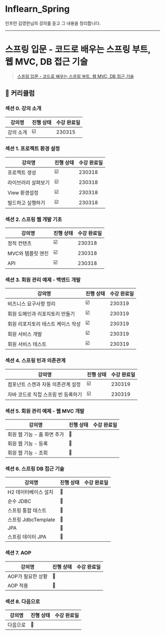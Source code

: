 # Inflearn_Spring
인프런 김영한님의 강의를 듣고 그 내용을 정리합니다.

---
# 스프링 입문 - 코드로 배우는 스프링 부트, 웹 MVC, DB 접근 기술
> [스프링 입문 - 코드로 배우는 스프링 부트, 웹 MVC, DB 접근 기술](https://www.inflearn.com/course/%EC%8A%A4%ED%94%84%EB%A7%81-%EC%9E%85%EB%AC%B8-%EC%8A%A4%ED%94%84%EB%A7%81%EB%B6%80%ED%8A%B8/dashboard)
## :memo: 커리큘럼
### 섹션 0. 강의 소개

| 강의명   | 진행 상태  | 수강 완료일 |
| ----- | ------ | ------ |
| 강의 소개 | :ballot_box_with_check:   | 230315


### 섹션 1. 프로젝트 환경 설정

| 강의명        | 진행 상태 | 수강 완료일 |
| ---------- | ----- | ------ |
| 프로젝트 생성    | :ballot_box_with_check:      |     230318   |
| 라이브러리 살펴보기 |  :ballot_box_with_check:     |        230318 |
| View 환경설정  |  :ballot_box_with_check:     | 230318       |
| 빌드하고 실행하기  | :ballot_box_with_check:     |230318



### 섹션 2. 스프링 웹 개발 기초

| 강의명         | 진행 상태                 | 수강 완료일 |
| ----------- | --------------------- | ------ |
| 정적 컨텐츠      | :ballot_box_with_check: | 230318       |
| MVC와 템플릿 엔진 | :ballot_box_with_check: | 230318       |
| API         | :ballot_box_with_check: | 230318



### 섹션 3. 회원 관리 예제 - 백엔드 개발

| 강의명                 | 진행 상태                 | 수강 완료일 |
| ------------------- | --------------------- | ------ |
| 비즈니스 요구사항 정리        | :ballot_box_with_check: |  230319      |
| 회원 도메인과 리포지토리 만들기   | :ballot_box_with_check: | 230319       |
| 회원 리포지토리 테스트 케이스 작성 | :ballot_box_with_check: | 230319       |
| 회원 서비스 개발           | :ballot_box_with_check: | 230319       |
| 회원 서비스 테스트          | :ballot_box_with_check: | 230319


### 섹션 4. 스프링 빈과 의존관계

| 강의명                  | 진행 상태                 | 수강 완료일 |
| -------------------- | --------------------- | ------ |
| 컴포넌트 스캔과 자동 의존관계 설정  | :ballot_box_with_check: | 230319       |
| 자바 코드로 직접 스프링 빈 등록하기 | :ballot_box_with_check: | 230319


### 섹션 5. 회원 관리 예제 - 웹 MVC 개발

| 강의명               | 진행 상태                 | 수강 완료일 |
| ----------------- | --------------------- | ------ |
| 회원 웹 기능 - 홈 화면 추가 | :black_square_button: |        |
| 회원 웹 기능 - 등록      | :black_square_button: |        |
| 회원 웹 기능 - 조회      | :black_square_button: |


### 섹션 6. 스프링 DB 접근 기술

| 강의명              | 진행 상태                 | 수강 완료일 |
| ---------------- | --------------------- | ------ |
| H2 데이터베이스 설치     | :black_square_button: |        |
| 순수 JDBC          | :black_square_button: |        |
| 스프링 통합 테스트       | :black_square_button: |        |
| 스프링 JdbcTemplate | :black_square_button: |        |
| JPA              | :black_square_button: |        |
| 스프링 데이터 JPA      | :black_square_button: |


### 섹션 7. AOP

| 강의명         | 진행 상태                 | 수강 완료일 |
| ----------- | --------------------- | ------ |
| AOP가 필요한 상황 | :black_square_button: |        |
| AOP 적용      | :black_square_button: |


### 섹션 8. 다음으로

| 강의명  | 진행 상태                 | 수강 완료일 |
| ---- | --------------------- | ------ |
| 다음으로 | :black_square_button: |
